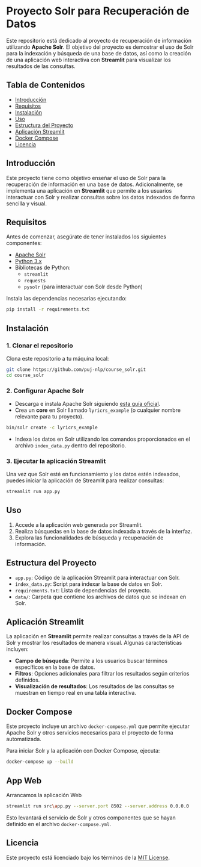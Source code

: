 
# Proyecto Solr para Recuperación de Datos

Este repositorio está dedicado al proyecto de recuperación de información utilizando **Apache Solr**. El objetivo del proyecto es demostrar el uso de Solr para la indexación y búsqueda de una base de datos, así como la creación de una aplicación web interactiva con **Streamlit** para visualizar los resultados de las consultas.

## Tabla de Contenidos

- [Introducción](#introducción)
- [Requisitos](#requisitos)
- [Instalación](#instalación)
- [Uso](#uso)
- [Estructura del Proyecto](#estructura-del-proyecto)
- [Aplicación Streamlit](#aplicación-streamlit)
- [Docker Compose](#docker-compose)
- [Licencia](#licencia)

## Introducción

Este proyecto tiene como objetivo enseñar el uso de Solr para la recuperación de información en una base de datos. Adicionalmente, se implementa una aplicación en **Streamlit** que permite a los usuarios interactuar con Solr y realizar consultas sobre los datos indexados de forma sencilla y visual.

## Requisitos

Antes de comenzar, asegúrate de tener instalados los siguientes componentes:

- [Apache Solr](https://solr.apache.org/)
- [Python 3.x](https://www.python.org/)
- Bibliotecas de Python:
  - `streamlit`
  - `requests`
  - `pysolr` (para interactuar con Solr desde Python)

Instala las dependencias necesarias ejecutando:

```bash
pip install -r requirements.txt
```

## Instalación

### 1. Clonar el repositorio

Clona este repositorio a tu máquina local:

```bash
git clone https://github.com/puj-nlp/course_solr.git
cd course_solr
```

### 2. Configurar Apache Solr

- Descarga e instala Apache Solr siguiendo [esta guía oficial](https://solr.apache.org/guide/).
- Crea un **core** en Solr llamado `lyricrs_example` (o cualquier nombre relevante para tu proyecto).
  
```bash
bin/solr create -c lyricrs_example
```

- Indexa los datos en Solr utilizando los comandos proporcionados en el archivo `index_data.py` dentro del repositorio.

### 3. Ejecutar la aplicación Streamlit

Una vez que Solr esté en funcionamiento y los datos estén indexados, puedes iniciar la aplicación de Streamlit para realizar consultas:

```bash
streamlit run app.py
```

## Uso

1. Accede a la aplicación web generada por Streamlit.
2. Realiza búsquedas en la base de datos indexada a través de la interfaz.
3. Explora las funcionalidades de búsqueda y recuperación de información.

## Estructura del Proyecto

- `app.py`: Código de la aplicación Streamlit para interactuar con Solr.
- `index_data.py`: Script para indexar la base de datos en Solr.
- `requirements.txt`: Lista de dependencias del proyecto.
- `data/`: Carpeta que contiene los archivos de datos que se indexan en Solr.

## Aplicación Streamlit

La aplicación en **Streamlit** permite realizar consultas a través de la API de Solr y mostrar los resultados de manera visual. Algunas características incluyen:

- **Campo de búsqueda**: Permite a los usuarios buscar términos específicos en la base de datos.
- **Filtros**: Opciones adicionales para filtrar los resultados según criterios definidos.
- **Visualización de resultados**: Los resultados de las consultas se muestran en tiempo real en una tabla interactiva.

## Docker Compose

Este proyecto incluye un archivo `docker-compose.yml` que permite ejecutar Apache Solr y otros servicios necesarios para el proyecto de forma automatizada.

Para iniciar Solr y la aplicación con Docker Compose, ejecuta:

```bash
docker-compose up --build
```

## App Web

Arrancamos la aplicación Web 
```bash
streamlit run src\app.py --server.port 8502 --server.address 0.0.0.0
```
Esto levantará el servicio de Solr y otros componentes que se hayan definido en el archivo `docker-compose.yml`.

## Licencia

Este proyecto está licenciado bajo los términos de la [MIT License](LICENSE).
